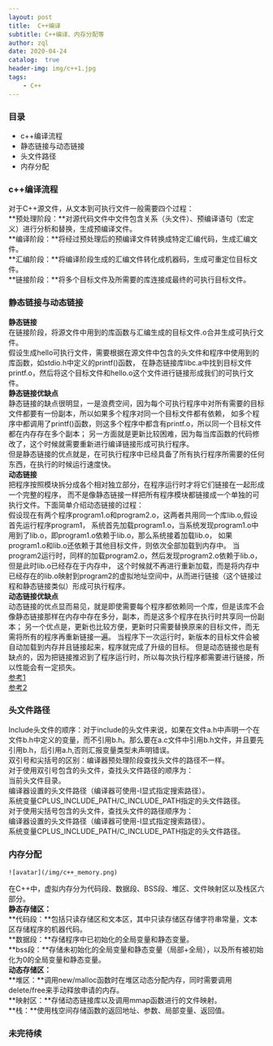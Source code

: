 ```yaml
---
layout: post
title:  C++编译
subtitle: C++编译、内存分配等
author: zql
date: 2020-04-24
catalog:  true
header-img: img/c++1.jpg
tags:
    - C++
---
```


### 目录
 - c++编译流程
 - 静态链接与动态链接
 - 头文件路径
 - 内存分配  

### c++编译流程
对于C++源文件，从文本到可执行文件一般需要四个过程：  
**预处理阶段：**对源代码文件中文件包含关系（头文件）、预编译语句（宏定义）进行分析和替换，生成预编译文件。  
**编译阶段：**将经过预处理后的预编译文件转换成特定汇编代码，生成汇编文件。  
**汇编阶段：**将编译阶段生成的汇编文件转化成机器码，生成可重定位目标文件。  
**链接阶段：**将多个目标文件及所需要的库连接成最终的可执行目标文件。  
### 静态链接与动态链接  
**静态链接**  
在链接阶段，将源文件中用到的库函数与汇编生成的目标文件.o合并生成可执行文件。  
假设生成hello可执行文件，需要根据在源文件中包含的头文件和程序中使用到的库函数，如stdio.h中定义的printf()函数，
在静态链接库libc.a中找到目标文件printf.o，然后将这个目标文件和hello.o这个文件进行链接形成我们的可执行文件。  
**静态链接优缺点**  
静态链接的缺点很明显，一是浪费空间，因为每个可执行程序中对所有需要的目标文件都要有一份副本，所以如果多个程序对同一个目标文件都有依赖，
如多个程序中都调用了printf()函数，则这多个程序中都含有printf.o，所以同一个目标文件都在内存存在多个副本；
另一方面就是更新比较困难，因为每当库函数的代码修改了，这个时候就需要重新进行编译链接形成可执行程序。  
但是静态链接的优点就是，在可执行程序中已经具备了所有执行程序所需要的任何东西，在执行的时候运行速度快。  
**动态链接**  
把程序按照模块拆分成各个相对独立部分，在程序运行时才将它们链接在一起形成一个完整的程序，
而不是像静态链接一样把所有程序模块都链接成一个单独的可执行文件。下面简单介绍动态链接的过程：  
假设现在有两个程序program1.o和program2.o，这两者共用同一个库lib.o,假设首先运行程序program1，
系统首先加载program1.o，当系统发现program1.o中用到了lib.o，即program1.o依赖于lib.o，那么系统接着加载lib.o，
如果program1.o和lib.o还依赖于其他目标文件，则依次全部加载到内存中。
当program2运行时，同样的加载program2.o，然后发现program2.o依赖于lib.o，但是此时lib.o已经存在于内存中，
这个时候就不再进行重新加载，而是将内存中已经存在的lib.o映射到program2的虚拟地址空间中，从而进行链接（这个链接过程和静态链接类似）形成可执行程序。  
**动态链接优缺点**  
动态链接的优点显而易见，就是即使需要每个程序都依赖同一个库，但是该库不会像静态链接那样在内存中存在多分，副本，而是这多个程序在执行时共享同一份副本；
另一个优点是，更新也比较方便，更新时只需要替换原来的目标文件，而无需将所有的程序再重新链接一遍。
当程序下一次运行时，新版本的目标文件会被自动加载到内存并且链接起来，程序就完成了升级的目标。
但是动态链接也是有缺点的，因为把链接推迟到了程序运行时，所以每次执行程序都需要进行链接，所以性能会有一定损失。  
[参考1](https://blog.csdn.net/kang___xi/article/details/80210717)  
[参考2](https://www.cnblogs.com/52php/p/5681711.html)
### 头文件路径
Include头文件的顺序：对于include的头文件来说，如果在文件a.h中声明一个在文件b.h中定义的变量，而不引用b.h。那么要在a.c文件中引用b.h文件，并且要先引用b.h，后引用a.h,否则汇报变量类型未声明错误。  
双引号和尖括号的区别：编译器预处理阶段查找头文件的路径不一样。  
对于使用双引号包含的头文件，查找头文件路径的顺序为：  
当前头文件目录。  
编译器设置的头文件路径（编译器可使用-I显式指定搜索路径）。  
系统变量CPLUS_INCLUDE_PATH/C_INCLUDE_PATH指定的头文件路径。  
对于使用尖括号包含的头文件，查找头文件的路径顺序为：  
编译器设置的头文件路径（编译器可使用-I显式指定搜索路径）。  
系统变量CPLUS_INCLUDE_PATH/C_INCLUDE_PATH指定的头文件路径。  
### 内存分配  
    ![avatar](/img/c++_memory.png)  
在C++中，虚拟内存分为代码段、数据段、BSS段、堆区、文件映射区以及栈区六部分。  
**静态存储区：**  
**代码段：**包括只读存储区和文本区，其中只读存储区存储字符串常量，文本区存储程序的机器代码。  
**数据段：**存储程序中已初始化的全局变量和静态变量。  
**bss段：**存储未初始化的全局变量和静态变量（局部+全局），以及所有被初始化为0的全局变量和静态变量。  
**动态存储区：**  
**堆区：**调用new/malloc函数时在堆区动态分配内存，同时需要调用delete/free来手动释放申请的内存。  
**映射区：**存储动态链接库以及调用mmap函数进行的文件映射。  
**栈：**使用栈空间存储函数的返回地址、参数、局部变量、返回值。  
### 未完待续
